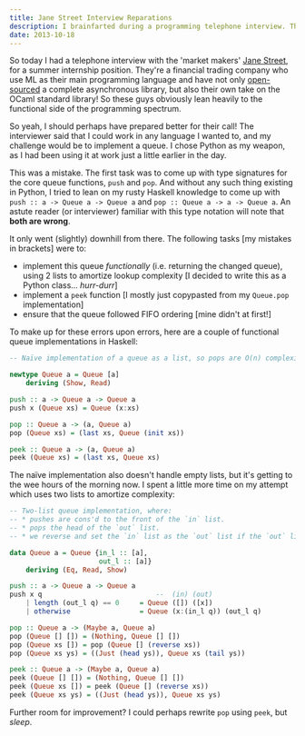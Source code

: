 ```yaml
---
title: Jane Street Interview Reparations
description: I brainfarted during a programming telephone interview. These are the programs I should have wrote.
date: 2013-10-18
---
```


So today I had a telephone interview with the 'market makers' [Jane Street](http://janestreet.com/), for
a summer internship position. They're a financial trading company
who use ML as their main programming language and have not only [open-sourced](http://janestreet.github.io/)
a complete asynchronous library, but also their own take on the OCaml standard
library! So these guys obviously lean heavily to the functional side of the
programming spectrum.

So yeah, I should perhaps have prepared better for their call!
The interviewer said that I could work in any language I wanted to, and my
challenge would be to implement a queue. I chose
Python as my weapon, as I had been using it at work just a little earlier
in the day.

This was a mistake. The first task was to come up with type signatures
for the core queue functions, `push` and `pop`. And without any such thing
existing in Python, I tried to lean on my rusty Haskell knowledge to come
up with `push :: a -> Queue a -> Queue a` and `pop :: Queue a -> a -> Queue a`.
An astute reader (or interviewer) familiar with this type notation will note that **both are wrong**.

It only went (slightly) downhill from there. The following tasks [my
mistakes in brackets] were to:

- implement this queue *functionally* (i.e. returning the changed queue), using 2 lists to amortize lookup complexity
    [I decided to write this as a Python class... *hurr-durr*]
- implement a `peek` function [I mostly just copypasted from my `Queue.pop`
    implementation]
- ensure that the queue followed FIFO ordering [mine didn't at first!]

To make up for these errors upon errors, here are a couple of functional
queue implementations in Haskell:

```haskell
-- Naïve implementation of a queue as a list, so pops are O(n) complexity.

newtype Queue a = Queue [a]
    deriving (Show, Read)

push :: a -> Queue a -> Queue a
push x (Queue xs) = Queue (x:xs)

pop :: Queue a -> (a, Queue a)
pop (Queue xs) = (last xs, Queue (init xs))

peek :: Queue a -> (a, Queue a)
peek (Queue xs) = (last xs, Queue xs)
```

The naïve implementation also doesn't handle empty lists, but it's getting to the wee hours of the morning now.
I spent a little more time on my attempt which uses two lists to amortize complexity:

```haskell
-- Two-list queue implementation, where:
-- * pushes are cons'd to the front of the `in` list.
-- * pops the head of the `out` list.
-- * we reverse and set the `in` list as the `out` list if the `out` list is empty.

data Queue a = Queue {in_l :: [a],
                      out_l :: [a]}
    deriving (Eq, Read, Show)

push :: a -> Queue a -> Queue a
push x q                            --  (in) (out)
    | length (out_l q) == 0     = Queue ([]) ([x])
    | otherwise                 = Queue (x:(in_l q)) (out_l q)

pop :: Queue a -> (Maybe a, Queue a)
pop (Queue [] []) = (Nothing, Queue [] [])
pop (Queue xs []) = pop (Queue [] (reverse xs))
pop (Queue xs ys) = ((Just (head ys)), Queue xs (tail ys))

peek :: Queue a -> (Maybe a, Queue a)
peek (Queue [] []) = (Nothing, Queue [] [])
peek (Queue xs []) = peek (Queue [] (reverse xs))
peek (Queue xs ys) = ((Just (head ys)), Queue xs ys)
```

Further room for improvement? I could perhaps rewrite `pop` using `peek`,
but *sleep*.
